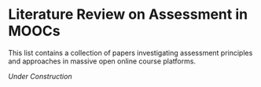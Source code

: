 # Literature Review on Assessment in MOOCs

This list contains a collection of papers investigating assessment principles and approaches in massive open online course platforms.

_Under Construction_
